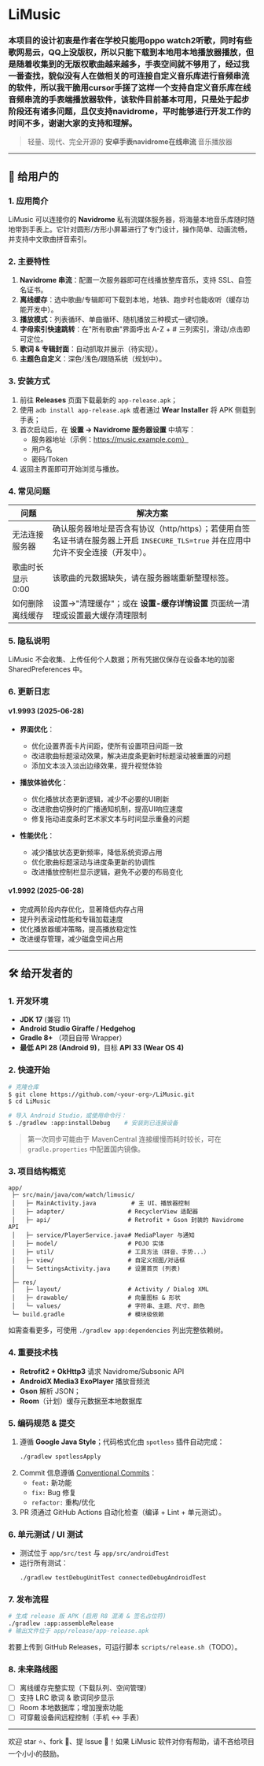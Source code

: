 # LiMusic
### 本项目的设计初衷是作者在学校只能用oppo watch2听歌，同时有些歌网易云，QQ上没版权，所以只能下载到本地用本地播放器播放，但是随着收集到的无版权歌曲越来越多，手表空间就不够用了，经过我一番查找，貌似没有人在做相关的可连接自定义音乐库进行音频串流的软件，所以我干脆用cursor手搓了这样一个支持自定义音乐库在线音频串流的手表端播放器软件，该软件目前基本可用，只是处于起步阶段还有诸多问题，且仅支持navidrome，平时能够进行开发工作的时间不多，谢谢大家的支持和理解。
> 轻量、现代、完全开源的 **安卓手表navidrome在线串流** 音乐播放器

---

## 📱 给用户的

### 1. 应用简介
LiMusic 可以连接你的 **Navidrome** 私有流媒体服务器，将海量本地音乐库随时随地带到手表上。它针对圆形/方形小屏幕进行了专门设计，操作简单、动画流畅，并支持中文歌曲拼音索引。

### 2. 主要特性
1. **Navidrome 串流**：配置一次服务器即可在线播放整库音乐，支持 SSL、自签名证书。
2. **离线缓存**：选中歌曲/专辑即可下载到本地，地铁、跑步时也能收听（缓存功能开发中）。
3. **播放模式**：列表循环、单曲循环、随机播放三种模式一键切换。
4. **字母索引快速跳转**：在"所有歌曲"界面呼出 A-Z + # 三列索引，滑动/点击即可定位。
5. **歌词 & 专辑封面**：自动抓取并展示（待实现）。
6. **主题色自定义**：深色/浅色/跟随系统（规划中）。

### 3. 安装方式
1. 前往 **Releases** 页面下载最新的 `app-release.apk`；
2. 使用 `adb install app-release.apk` 或者通过 **Wear Installer** 将 APK 侧载到手表；
3. 首次启动后，在 **设置 → Navidrome 服务器设置** 中填写：
   - 服务器地址（示例：https://music.example.com）
   - 用户名
   - 密码/Token
4. 返回主界面即可开始浏览与播放。

### 4. 常见问题
| 问题 | 解决方案 |
|------|----------|
| 无法连接服务器 | 确认服务器地址是否含有协议（http/https）；若使用自签名证书请在服务器上开启 `INSECURE_TLS=true` 并在应用中允许不安全连接（开发中）。 |
| 歌曲时长显示 0:00 | 该歌曲的元数据缺失，请在服务器端重新整理标签。 |
| 如何删除离线缓存 | 设置→"清理缓存"；或在 **设置-缓存详情设置** 页面统一清理或设置最大缓存清理限制 |

### 5. 隐私说明
LiMusic 不会收集、上传任何个人数据；所有凭据仅保存在设备本地的加密 SharedPreferences 中。

### 6. 更新日志

#### v1.9993 (2025-06-28)
- **界面优化**：
  - 优化设置界面卡片间距，使所有设置项目间距一致
  - 改进歌曲标题滚动效果，解决进度条更新时标题滚动被重置的问题
  - 添加文本淡入淡出边缘效果，提升视觉体验

- **播放体验优化**：
  - 优化播放状态更新逻辑，减少不必要的UI刷新
  - 改进歌曲切换时的广播通知机制，提高UI响应速度
  - 修复拖动进度条时艺术家文本与时间显示重叠的问题

- **性能优化**：
  - 减少播放状态更新频率，降低系统资源占用
  - 优化歌曲标题滚动与进度条更新的协调性
  - 改进播放控制栏显示逻辑，避免不必要的布局变化

#### v1.9992 (2025-06-28)
- 完成两阶段内存优化，显著降低内存占用
- 提升列表滚动性能和专辑加载速度
- 优化播放器缓冲策略，提高播放稳定性
- 改进缓存管理，减少磁盘空间占用

---

## 🛠️ 给开发者的

### 1. 开发环境
- **JDK 17** (兼容 11)
- **Android Studio Giraffe / Hedgehog**
- **Gradle 8+** （项目自带 Wrapper）
- **最低 API 28 (Android 9)**，目标 **API 33 (Wear OS 4)**

### 2. 快速开始
```bash
# 克隆仓库
$ git clone https://github.com/<your-org>/LiMusic.git
$ cd LiMusic

# 导入 Android Studio，或使用命令行：
$ ./gradlew :app:installDebug    # 安装到已连接设备
```
> 第一次同步可能由于 MavenCentral 连接缓慢而耗时较长，可在 `gradle.properties` 中配置国内镜像。

### 3. 项目结构概览
```
app/
 ├─ src/main/java/com/watch/limusic/
 │   ├─ MainActivity.java          # 主 UI、播放器控制
 │   ├─ adapter/                  # RecyclerView 适配器
 │   ├─ api/                      # Retrofit + Gson 封装的 Navidrome API
 │   ├─ service/PlayerService.java# MediaPlayer 与通知
 │   ├─ model/                    # POJO 实体
 │   ├─ util/                     # 工具方法（拼音、手势...）
 │   ├─ view/                     # 自定义视图/对话框
 │   └─ SettingsActivity.java     # 设置首页 (列表)
 │
 ├─ res/
 │   ├─ layout/                   # Activity / Dialog XML
 │   ├─ drawable/                 # 向量图标 & 形状
 │   └─ values/                   # 字符串、主题、尺寸、颜色
 └─ build.gradle                  # 模块级依赖
```
如需查看更多，可使用 `./gradlew app:dependencies` 列出完整依赖树。

### 4. 重要技术栈
- **Retrofit2 + OkHttp3** 请求 Navidrome/Subsonic API
- **AndroidX Media3 ExoPlayer** 播放音频流
- **Gson** 解析 JSON；
- **Room**（计划）缓存元数据至本地数据库

### 5. 编码规范 & 提交
1. 遵循 **Google Java Style**；代码格式化由 `spotless` 插件自动完成：
   ```bash
   ./gradlew spotlessApply
   ```
2. Commit 信息遵循 [Conventional Commits](https://www.conventionalcommits.org/zh-hans/)：
   - `feat:` 新功能  
   - `fix:` Bug 修复  
   - `refactor:` 重构/优化
3. PR 须通过 GitHub Actions 自动化检查（编译 + Lint + 单元测试）。

### 6. 单元测试 / UI 测试
- 测试位于 `app/src/test` 与 `app/src/androidTest`
- 运行所有测试：
  ```bash
  ./gradlew testDebugUnitTest connectedDebugAndroidTest
  ```

### 7. 发布流程
```bash
# 生成 release 版 APK (启用 R8 混淆 & 签名占位符)
./gradlew :app:assembleRelease
# 输出文件位于 app/release/app-release.apk
```
若要上传到 GitHub Releases，可运行脚本 `scripts/release.sh`（TODO）。

### 8. 未来路线图
- [ ] 离线缓存完整实现（下载队列、空间管理）
- [ ] 支持 LRC 歌词 & 歌词同步显示
- [ ] Room 本地数据库；增加搜索功能
- [ ] 可穿戴设备间远程控制（手机 ↔️ 手表）

---

欢迎 star ⭐、fork 🍴、提 Issue 💬！如果 LiMusic 软件对你有帮助，请不吝给项目一个小小的鼓励。
